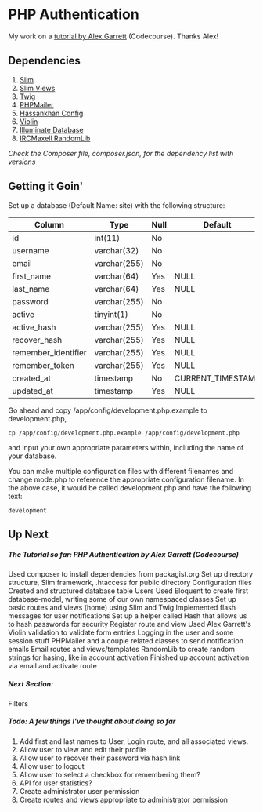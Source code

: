 # PHP Authentication
My work on a [tutorial by Alex Garrett](https://www.youtube.com/playlist?list=PLfdtiltiRHWGKUvioJly40RJZchSG2-34) (Codecourse). Thanks Alex!

## Dependencies
1. [Slim](https://github.com/slimphp/Slim)
2. [Slim Views](https://github.com/slimphp/Slim-Views)
3. [Twig](https://github.com/twigphp/Twig)
4. [PHPMailer](https://github.com/PHPMailer/PHPMailer)
5. [Hassankhan Config](https://packagist.org/packages/hassankhan/config)
6. [Violin](https://github.com/alexgarrett/violin)
7. [Illuminate Database](https://github.com/illuminate/database)
8. [IRCMaxell RandomLib](https://packagist.org/packages/ircmaxell/random-lib)

*Check the Composer file, composer.json, for the dependency list with versions*


## Getting it Goin'
Set up a database (Default Name: site) with the following structure:

| Column              | Type         | Null | Default            | Comments |
|---------------------|--------------|------|--------------------|----------|
| id                  | int(11)      | No   |                    |          |
| username            | varchar(32)  | No   |                    |          |
| email               | varchar(255) | No   |                    |          |
| first_name          | varchar(64)  | Yes  | NULL               |          |
| last_name           | varchar(64)  | Yes  | NULL               |          |
| password            | varchar(255) | No   |                    |          |
| active              | tinyint(1)   | No   |                    |          |
| active_hash         | varchar(255) | Yes  | NULL               |          |
| recover_hash        | varchar(255) | Yes  | NULL               |          |
| remember_identifier | varchar(255) | Yes  | NULL               |          |
| remember_token      | varchar(255) | Yes  | NULL               |          |
| created_at          | timestamp    | No   | CURRENT_TIMESTAMP  |          |
| updated_at          | timestamp    | Yes  | NULL               |          |


Go ahead and copy /app/config/development.php.example to development.php,

```
cp /app/config/development.php.example /app/config/development.php
```

 and input your own appropriate parameters within, including the name of your database.

You can make multiple configuration files with different filenames and change mode.php to reference the appropriate configuration filename. In the above case, it would be called development.php and have the following text:

```
development
```

## Up Next

##### The Tutorial so far: PHP Authentication by Alex Garrett (Codecourse)
Used composer to install dependencies from packagist.org
Set up directory structure, Slim framework, .htaccess for public directory
Configuration files
Created and structured database table Users
Used Eloquent to create first database-model, writing some of our own namespaced classes
Set up basic routes and views (home) using Slim and Twig
Implemented flash messages for user notifications
Set up a helper called Hash that allows us to hash passwords for security
Register route and view
Used Alex Garrett's Violin validation to validate form entries
Logging in the user and some session stuff
PHPMailer and a couple related classes to send notification emails
Email routes and views/templates
RandomLib to create random strings for hasing, like in account activation
Finished up account activation via email and activate route

##### Next Section:
Filters

##### Todo: A few things I've thought about doing so far
1. Add first and last names to User, Login route, and all associated views.
2. Allow user to view and edit their profile
3. Allow user to recover their password via hash link
4. Allow user to logout
5. Allow user to select a checkbox for remembering them?
6. API for user statistics?
7. Create administrator user permission
8. Create routes and views appropriate to administrator permission
